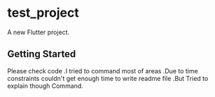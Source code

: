 # test_project

A new Flutter project.

## Getting Started


Please check code .I tried to command most of areas .Due to time constraints couldn't get enough time to write readme file .But Tried to explain though 
Command.

